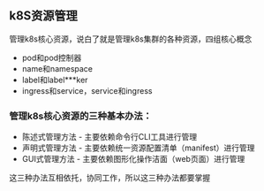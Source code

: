 ## k8S资源管理

管理k8s核心资源，说白了就是管理k8s集群的各种资源，四组核心概念
* pod和pod控制器
* name和namespace
* label和label***ker
* ingress和service，service和ingress

### 管理k8s核心资源的三种基本办法：
* 陈述式管理方法 - 主要依赖命令行CLI工具进行管理
* 声明式管理方法 - 主要依赖统一资源配置清单（manifest）进行管理
* GUI式管理方法 - 主要依赖图形化操作洁面（web页面）进行管理

这三种办法互相依托，协同工作，所以这三种办法都要掌握
